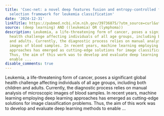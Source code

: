 ```yaml
---
title: 'Csec-net: a novel deep features fusion and entropy-controlled firefly feature
  selection framework for leukemia classification'
date: '2024-12-31'
linkTitle: https://pubmed.ncbi.nlm.nih.gov/39736875/?utm_source=curl&utm_medium=rss&utm_campaign=pubmed-2&utm_content=1byXLWG-5Hn0_qdLgZYpDfLA2UWGhGNgZGereuo1rJN2aoAQXP&fc=20220814223158&ff=20241231170606&v=2.18.0.post9+e462414
source: (deep learning) AND ((leukemia) OR (lymphoma))
description: Leukemia, a life-threatening form of cancer, poses a significant global
  health challenge affecting individuals of all age groups, including both children
  and adults. Currently, the diagnostic process relies on manual analysis of microscopic
  images of blood samples. In recent years, machine learning employing deep learning
  approaches has emerged as cutting-edge solutions for image classification problems.
  Thus, the aim of this work was to develop and evaluate deep learning methods to
  enable ...
disable_comments: true
---
```

Leukemia, a life-threatening form of cancer, poses a significant global health challenge affecting individuals of all age groups, including both children and adults. Currently, the diagnostic process relies on manual analysis of microscopic images of blood samples. In recent years, machine learning employing deep learning approaches has emerged as cutting-edge solutions for image classification problems. Thus, the aim of this work was to develop and evaluate deep learning methods to enable ...